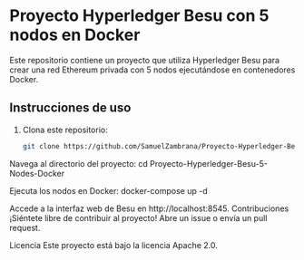 # Proyecto Hyperledger Besu con 5 nodos en Docker

Este repositorio contiene un proyecto que utiliza Hyperledger Besu para crear una red Ethereum privada con 5 nodos ejecutándose en contenedores Docker.

## Instrucciones de uso

1. Clona este repositorio:

   ```bash
   git clone https://github.com/SamuelZambrana/Proyecto-Hyperledger-Besu-5-Nodes-Docker.git

Navega al directorio del proyecto:
cd Proyecto-Hyperledger-Besu-5-Nodes-Docker

Ejecuta los nodos en Docker:
docker-compose up -d

Accede a la interfaz web de Besu en http://localhost:8545.
Contribuciones
¡Siéntete libre de contribuir al proyecto! Abre un issue o envía un pull request.

Licencia
Este proyecto está bajo la licencia Apache 2.0.

